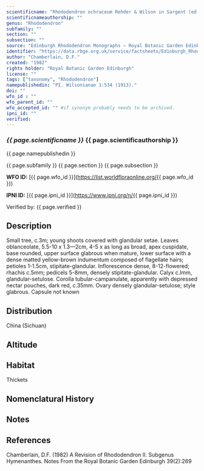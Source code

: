 ```yaml
---
scientificname: "Rhododendron ochraceum Rehder & Wilson in Sargent (ed.)"
scientificnameauthorship: ""
genus: "Rhododendron"
subfamily: ""
section: ""
subsection: ""
source: "Edinburgh Rhododendron Monographs – Royal Botanic Garden Edinburgh"
identifier: "https://data.rbge.org.uk/service/factsheets/Edinburgh_Rhododendron_Monographs.xhtml"
author: "Chamberlain, D.F."
created: "1982"
rights holder: "Royal Botanic Garden Edinburgh"
license: ""
tags: ["taxonomy", "Rhododendron"]
namepublishedin: "PI. Wilsonianae 1:534 (1913)."
doi: ""
wfo_id : ""
wfo_parent_id: ""
wfo_accepted_id: "" #if synonym probably needs to be archived.                      
ipni_id: ""
verified:
---
```

### _{{ page.scientificname }}_ {{ page.scientificauthorship }}
 {{ page.namepublishedin }}

{{ page.subfamily }} {{ page.section }} {{ page.subsection }}

**WFO ID:** [{{ page.wfo_id }}](https://list.worldfloraonline.org/{{ page.wfo_id }})

**IPNI ID:** [{{ page.ipni_id }}](https://www.ipni.org/n/{{ page.ipni_id }})

Verified by: {{ page.verified }}



## Description
Small tree, c.3m; young shoots covered with glandular setae. Leaves oblanceolate, 5.5-10 x 1.3—2cm, 4-5 x as long as broad, apex cuspidate, base rounded, upper surface glabrous when mature, lower surface with a dense matted yellow-brown indumentum composed of flagellate hairs; petioles 1-1.5cm, stipitate-glandular. Inflorescence dense, 8-12-flowered; rhachis c.5mm; pedicels 5-8mm, densely stipitate-glandular. Calyx c.lmm, glandular-setulose. Corolla tubular-campanulate, apparently with depressed nectar pouches, dark red, c.35mm. Ovary densely glandular-setulose; style glabrous. Capsule not known

## Distribution
China (Sichuan)

## Altitude


## Habitat
Thickets

## Nomenclatural History

                       
## Notes


## References

Chamberlain, D.F. (1982) A Revision of Rhododendron II. Subgenus Hymenanthes. Notes From the Royal Botanic Garden Edinburgh 39(2):269

